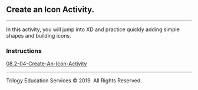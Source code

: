 ## Create an Icon Activity.

---

In this activity, you will jump into XD and practice quickly adding simple shapes and building icons.

### Instructions

[08.2-04-Create-An-Icon-Activity](https://docs.google.com/document/d/1csug5BvHFj83hsjFxTzeaT9DUHtZ2ncAeLWWJo0lB7E/edit?usp=sharing)

---

Trilogy Education Services © 2019. All Rights Reserved.
